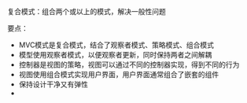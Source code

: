 复合模式：组合两个或以上的模式，解决一般性问题

要点：
- MVC模式是复合模式，结合了观察者模式、策略模式、组合模式
- 模型使用观察者模式，以便观察者更新，同时保持两者之间解耦
- 控制器是视图的策略，视图可以通过不同的控制器实现，得到不同的行为
- 视图使用组合模式实现用户界面，用户界面通常组合了嵌套的组件
- 保持设计干净又有弹性
- 